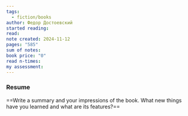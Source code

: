 ```yaml
---
tags:
  - fiction/books
author: Федор Достоевский
started reading: 
read: 
note created: 2024-11-12
pages: "585"
sum of notes: 
book price: "0"
read n-times: 
my assessment:
---
```

### Resume
==Write a summary and your impressions of the book. What new things have you learned and what are its features?==
